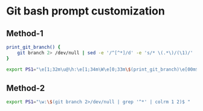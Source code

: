 # Git bash prompt customization

## Method-1

```bash
print_git_branch() {
    git branch 2> /dev/null | sed -e '/^[^*]/d' -e 's/* \(.*\)/(\1)/'
}

export PS1="\e[1;32m\u@\h:\e[1;34m\W\e[0;33m\$(print_git_branch)\e[00m$ "
```

## Method-2

```bash
export PS1="\w:\$(git branch 2>/dev/null | grep '^*' | colrm 1 2)$ "
```
